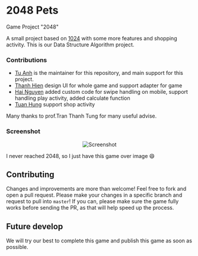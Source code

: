 # 2048 Pets
Game Project "2048"

A small project based on [1024](https://play.google.com/store/apps/details?id=com.veewo.a1024) with some more features and shopping activity.
This is our Data Structure Algorithm project.

### Contributions

 - [Tu Anh](https://github.com/suhymin97/) is the maintainer for this repository, and main support for this project.
 - [Thanh Hien](https://github.com/thanhhien191097) design UI for whole game and support adapter for game
 - [Hai Nguyen](https://github.com/NguyenHoHai) added custom code for swipe handling on mobile, support handling play activity, added calculate function
 - [Tuan Hung](https://github.com/Hiroyughi) support shop activity

Many thanks to prof.Tran Thanh Tung for many useful advise.

### Screenshot

<p align="center">
  <img src="https://scontent.fsgn5-2.fna.fbcdn.net/v/t1.0-9/32207520_622466674768769_462640176179445760_o.jpg?_nc_cat=0&oh=a017f0decca8221146d9296b5079cd2b&oe=5B50070E" alt="Screenshot"/>
</p>

I never reached 2048, so I just have this game over image :smile:

## Contributing
Changes and improvements are more than welcome! Feel free to fork and open a pull request. Please make your changes in a specific branch and request to pull into `master`! If you can, please make sure the game fully works before sending the PR, as that will help speed up the process.

## Future develop
We will try our best to complete this game and publish this game as soon as possible.